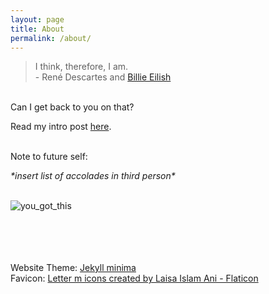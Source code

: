 ```yaml
---
layout: page
title: About
permalink: /about/
---
```


> I think, therefore, I am. <br /> 
<span>- René Descartes and [Billie Eilish](https://www.youtube.com/watch?v=RUQl6YcMalg)</span>

\
Can I get back to you on that? 

Read my intro post [here](https://melanieemah.github.io/daily/2024/10/07/welcome.html).

\
Note to future self: 

*\*insert list of accolades in third person\**

\
<img src="../images/you_got_this.jpg" alt="you_got_this">

\
\
\
\
Website Theme: [Jekyll minima](https://github.com/jekyll/minima)
\
Favicon: <a href="https://www.flaticon.com/free-icons/letter-m" title="letter m icons">Letter m icons created by Laisa Islam Ani - Flaticon</a>